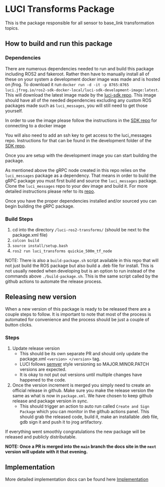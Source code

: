 # LUCI Transforms Package #

This is the package responsible for all sensor to base_link transformation topics.

## How to build and run this package ##

### Dependencies ###
There are numerous dependencies needed to run and build this package including ROS2 and fakeroot. Rather then have to manually install all of these on your system a development docker image was made and is hosted on jfrog. To download it run `docker run -d -it -p 8765:8765 luci.jfrog.io/ros2-sdk-docker-local/luci-sdk-development-image:latest`. This will download the latest image made by the [luci-sdk repo](https://github.com/lucimobility/luci-ros2-sdk). This image should have all of the needed dependencies excluding any custom ROS packages made such as `luci_messages`, you will still need to get those yourself. 

In order to use the image please follow the instructions in the [SDK repo](https://github.com/lucimobility/luci-ros2-sdk/blob/main/docs/1_Getting-Started/2_docker.md) for connecting to a docker image 


You will also need to add an ssh key to get access to the luci_messages repo. Instructions for that can be found in the development folder of the [SDK repo](https://github.com/lucimobility/luci-ros2-sdk).

Once you are setup with the development image you can start building the package.

As mentioned above the gRPC node created in this repo relies on the `luci_messages` package as a dependency. That means in order to build the gRPC package you must first build and source the `luci_messages` package. Clone the `luci_messages` repo to your dev image and build it. For more detailed instructions please refer to its [repo](https://github.com/lucimobility/luci-ros2-msgs).

Once you have the proper dependencies installed and/or sourced you can begin building the gRPC package. 

### Build Steps ###
1. cd into the directory `/luci-ros2-transforms/` (should be next to the package.xml file)
2. `colcon build`
3. `source install/setup.bash`
4. `ros2 run luci_transforms quickie_500m_tf_node`

NOTE: There is also a `build-package.sh` script available in this repo that will not just build the ROS package but also build a .deb file for install. This is not usually needed when developing but is an option to run instead of the commands above `./build-package.sh`. This is the same script called by the github actions to automate the release process. 

## Releasing new version ##
When a new version of this package is ready to be released there are a couple steps to follow. It is important to note that most of the process is automated for convenience and the process should be just a couple of button clicks.

### Steps ### 
1. Update release version
    - This should be its own separate PR and should only update the package.xml `<version> </version>` tag. 
    - LUCI follows [semver](https://semver.org/) style versioning so MAJOR.MINOR.PATCH versions are expected.
    - It is okay to not put out versions until multiple changes have happened to the code. 
2. Once the version increment is merged you simply need to create an official release in github. Make sure you make the release version the same as what is now in `package.xml`. We have chosen to keep github release and package version in sync.
    - This should trigger an action to auto run called `Create and Sign Package` which you can monitor in the github actions panel. This should grab the released code, build it, make an installable .deb file, gdb sign it and push it to jrog artifactory. 

If everything went smoothly congratulations the new package will be released and publicly distributable.


<b>NOTE: Once a PR is merged into the `main` branch the docs site in the `next` version will update with it that evening.</b>


## Implementation ## 
More detailed implementation docs can be found here [Implementation](docs/luci_transforms_package.md)
